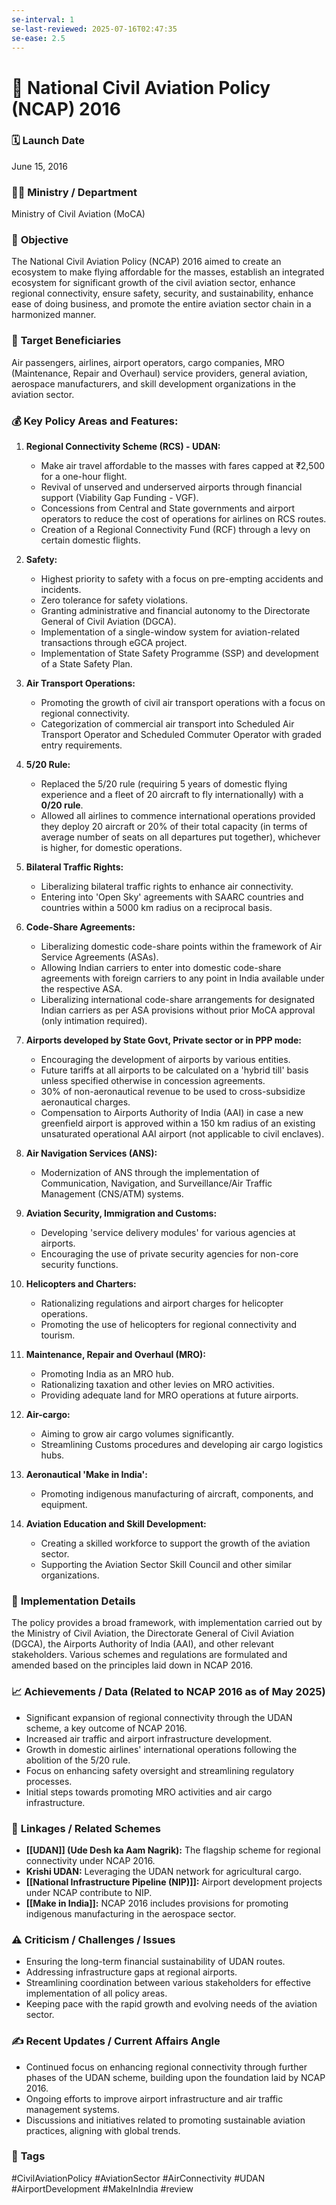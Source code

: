 ```yaml
---
se-interval: 1
se-last-reviewed: 2025-07-16T02:47:35
se-ease: 2.5
---
```


# 📌 National Civil Aviation Policy (NCAP) 2016

### 🗓️ **Launch Date**
June 15, 2016

### 🧑‍🏫 **Ministry / Department**
Ministry of Civil Aviation (MoCA)

### 🎯 **Objective**
The National Civil Aviation Policy (NCAP) 2016 aimed to create an ecosystem to make flying affordable for the masses, establish an integrated ecosystem for significant growth of the civil aviation sector, enhance regional connectivity, ensure safety, security, and sustainability, enhance ease of doing business, and promote the entire aviation sector chain in a harmonized manner.

### 👥 **Target Beneficiaries**
Air passengers, airlines, airport operators, cargo companies, MRO (Maintenance, Repair and Overhaul) service providers, general aviation, aerospace manufacturers, and skill development organizations in the aviation sector.

### 💰 **Key Policy Areas and Features:**

1.  **Regional Connectivity Scheme (RCS) - UDAN:**
    -   Make air travel affordable to the masses with fares capped at ₹2,500 for a one-hour flight.
    -   Revival of unserved and underserved airports through financial support (Viability Gap Funding - VGF).
    -   Concessions from Central and State governments and airport operators to reduce the cost of operations for airlines on RCS routes.
    -   Creation of a Regional Connectivity Fund (RCF) through a levy on certain domestic flights.

2.  **Safety:**
    -   Highest priority to safety with a focus on pre-empting accidents and incidents.
    -   Zero tolerance for safety violations.
    -   Granting administrative and financial autonomy to the Directorate General of Civil Aviation (DGCA).
    -   Implementation of a single-window system for aviation-related transactions through eGCA project.
    -   Implementation of State Safety Programme (SSP) and development of a State Safety Plan.

3.  **Air Transport Operations:**
    -   Promoting the growth of civil air transport operations with a focus on regional connectivity.
    -   Categorization of commercial air transport into Scheduled Air Transport Operator and Scheduled Commuter Operator with graded entry requirements.

4.  **5/20 Rule:**
    -   Replaced the 5/20 rule (requiring 5 years of domestic flying experience and a fleet of 20 aircraft to fly internationally) with a **0/20 rule**.
    -   Allowed all airlines to commence international operations provided they deploy 20 aircraft or 20% of their total capacity (in terms of average number of seats on all departures put together), whichever is higher, for domestic operations.

5.  **Bilateral Traffic Rights:**
    -   Liberalizing bilateral traffic rights to enhance air connectivity.
    -   Entering into 'Open Sky' agreements with SAARC countries and countries within a 5000 km radius on a reciprocal basis.

6.  **Code-Share Agreements:**
    -   Liberalizing domestic code-share points within the framework of Air Service Agreements (ASAs).
    -   Allowing Indian carriers to enter into domestic code-share agreements with foreign carriers to any point in India available under the respective ASA.
    -   Liberalizing international code-share arrangements for designated Indian carriers as per ASA provisions without prior MoCA approval (only intimation required).

7.  **Airports developed by State Govt, Private sector or in PPP mode:**
    -   Encouraging the development of airports by various entities.
    -   Future tariffs at all airports to be calculated on a 'hybrid till' basis unless specified otherwise in concession agreements.
    -   30% of non-aeronautical revenue to be used to cross-subsidize aeronautical charges.
    -   Compensation to Airports Authority of India (AAI) in case a new greenfield airport is approved within a 150 km radius of an existing unsaturated operational AAI airport (not applicable to civil enclaves).

8.  **Air Navigation Services (ANS):**
    -   Modernization of ANS through the implementation of Communication, Navigation, and Surveillance/Air Traffic Management (CNS/ATM) systems.

9.  **Aviation Security, Immigration and Customs:**
    -   Developing 'service delivery modules' for various agencies at airports.
    -   Encouraging the use of private security agencies for non-core security functions.

10. **Helicopters and Charters:**
    -   Rationalizing regulations and airport charges for helicopter operations.
    -   Promoting the use of helicopters for regional connectivity and tourism.

11. **Maintenance, Repair and Overhaul (MRO):**
    -   Promoting India as an MRO hub.
    -   Rationalizing taxation and other levies on MRO activities.
    -   Providing adequate land for MRO operations at future airports.

12. **Air-cargo:**
    -   Aiming to grow air cargo volumes significantly.
    -   Streamlining Customs procedures and developing air cargo logistics hubs.

13. **Aeronautical 'Make in India':**
    -   Promoting indigenous manufacturing of aircraft, components, and equipment.

14. **Aviation Education and Skill Development:**
    -   Creating a skilled workforce to support the growth of the aviation sector.
    -   Supporting the Aviation Sector Skill Council and other similar organizations.

### 📍 **Implementation Details**
The policy provides a broad framework, with implementation carried out by the Ministry of Civil Aviation, the Directorate General of Civil Aviation (DGCA), the Airports Authority of India (AAI), and other relevant stakeholders. Various schemes and regulations are formulated and amended based on the principles laid down in NCAP 2016.

### 📈 **Achievements / Data** (Related to NCAP 2016 as of May 2025)
- Significant expansion of regional connectivity through the UDAN scheme, a key outcome of NCAP 2016.
- Increased air traffic and airport infrastructure development.
- Growth in domestic airlines' international operations following the abolition of the 5/20 rule.
- Focus on enhancing safety oversight and streamlining regulatory processes.
- Initial steps towards promoting MRO activities and air cargo infrastructure.

### 🧩 **Linkages / Related Schemes**
- **[[UDAN]] (Ude Desh ka Aam Nagrik):** The flagship scheme for regional connectivity under NCAP 2016.
- **Krishi UDAN:** Leveraging the UDAN network for agricultural cargo.
- **[[National Infrastructure Pipeline (NIP)]]:** Airport development projects under NCAP contribute to NIP.
- **[[Make in India]]:** NCAP 2016 includes provisions for promoting indigenous manufacturing in the aerospace sector.

### ⚠️ **Criticism / Challenges / Issues**
- Ensuring the long-term financial sustainability of UDAN routes.
- Addressing infrastructure gaps at regional airports.
- Streamlining coordination between various stakeholders for effective implementation of all policy areas.
- Keeping pace with the rapid growth and evolving needs of the aviation sector.

### ✍️ **Recent Updates / Current Affairs Angle**
- Continued focus on enhancing regional connectivity through further phases of the UDAN scheme, building upon the foundation laid by NCAP 2016.
- Ongoing efforts to improve airport infrastructure and air traffic management systems.
- Discussions and initiatives related to promoting sustainable aviation practices, aligning with global trends.

### 🔗 **Tags**
#CivilAviationPolicy #AviationSector #AirConnectivity #UDAN #AirportDevelopment #MakeInIndia
#review